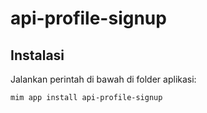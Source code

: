 # api-profile-signup

## Instalasi

Jalankan perintah di bawah di folder aplikasi:

```
mim app install api-profile-signup
```
